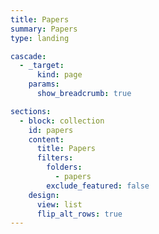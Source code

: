```yaml
---
title: Papers
summary: Papers
type: landing

cascade:
  - _target:
      kind: page
    params:
      show_breadcrumb: true

sections:
  - block: collection
    id: papers
    content:
      title: Papers
      filters:
        folders:
          - papers
        exclude_featured: false
    design:
      view: list
      flip_alt_rows: true
---
```

